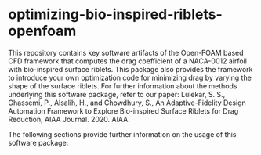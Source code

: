 # optimizing-bio-inspired-riblets-openfoam
This repository contains key software artifacts of the Open-FOAM based CFD framework that computes the drag coefficient of a NACA-0012 airfoil with bio-inspired surface riblets. This package also provides the framework to introduce your own optimization code for minimizing drag by varying the shape of the surface riblets. For further information about the methods underlying this software package, refer to our paper: Lulekar, S. S., Ghassemi, P., Alsalih, H., and Chowdhury, S., An Adaptive-Fidelity Design Automation Framework to Explore Bio-inspired Surface Riblets for Drag Reduction, AIAA Journal. 2020. AIAA.

The following sections provide further information on the usage of this software package:
